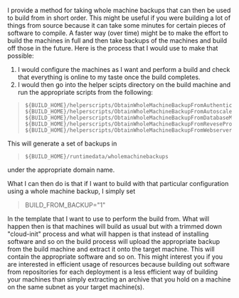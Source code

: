 I provide a method for taking whole machine backups that can then be used to build from in short order. 
This might be useful if you were building a lot of things from source because it can take some minutes for certain pieces of software to compile. 
A faster way (over time) might be to make the effort to build the machines in full and then take backups of the machines and build off those in the future.
Here is the process that I would use to make that possible:

1. I would configure the machines as I want and perform a build and check that everything is online to my taste once the build completes.
2. I would then go into the helper scipts directory on the build machine and run the appropriate scripts from the following:

>     ${BUILD_HOME}/helperscripts/ObtainWholeMachineBackupFromAuthenticatorMachine.sh
>     ${BUILD_HOME}/helperscripts/ObtainWholeMachineBackupFromAutoscalerMachine.sh
>     ${BUILD_HOME}/helperscripts/ObtainWholeMachineBackupFromDatabaseMachine.sh
>     ${BUILD_HOME}/helperscripts/ObtainWholeMachineBackupFromReveseProxyMachine.sh
>     ${BUILD_HOME}/helperscripts/ObtainWholeMachineBackupFromWebserverMachine.sh

This will generate a set of backups in 

>     ${BUILD_HOME}/runtimedata/wholemachinebackups

under the appropriate domain name. 

What I can then do is that if I want to build with that particular configuration using a whole machine backup, I simply set

>    BUILD_FROM_BACKUP="1"

In the template that I want to use to perform the build from. What will happen then is that machines will build as usual but with a trimmed down "cloud-init" process and what will happen is that instead of installing software and so on the build process will upload the appropriate backup from the build machine and extract it onto the target machine. This will contain the appropriate software and so on. This might interest you if you are interested in efficient usage of resources because building out software from repositories for each deployment is a less efficient way of building your machines than simply extracting an archive that you hold on a machine on the same subnet as your target machine(s). 
